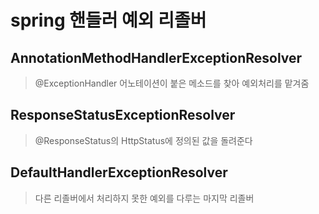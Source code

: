 # spring 핸들러 예외 리졸버

## AnnotationMethodHandlerExceptionResolver

> @ExceptionHandler 어노테이션이 붙은 메소드를 찾아 예외처리를 맡겨줌

## ResponseStatusExceptionResolver

> @ResponseStatus의 HttpStatus에 정의된 값을 돌려준다

## DefaultHandlerExceptionResolver

> 다른 리졸버에서 처리하지 못한 예외를 다루는 마지막 리졸버
